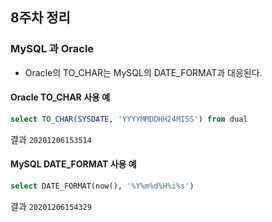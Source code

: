 ## 8주차 정리

### MySQL 과 Oracle
- Oracle의 TO_CHAR는 MySQL의 DATE_FORMAT과 대응된다.

#### Oracle TO_CHAR 사용 예
```sql
select TO_CHAR(SYSDATE, 'YYYYMMDDHH24MISS') from dual
```
결과 `20201206153514` 


#### MySQL DATE_FORMAT 사용 예
```sql
select DATE_FORMAT(now(), '%Y%m%d%H%i%s')
```
결과 `20201206154329`



